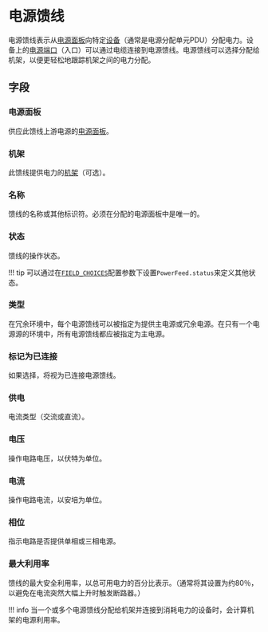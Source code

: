 # 电源馈线

电源馈线表示从[电源面板](./powerpanel.md)向特定[设备](./device.md)（通常是电源分配单元PDU）分配电力。设备上的[电源端口](./powerport.md)（入口）可以通过电缆连接到电源馈线。电源馈线可以选择分配给机架，以便更轻松地跟踪机架之间的电力分配。

## 字段

### 电源面板

供应此馈线上游电源的[电源面板](./powerpanel.md)。

### 机架

此馈线提供电力的[机架](./rack.md)（可选）。

### 名称

馈线的名称或其他标识符。必须在分配的电源面板中是唯一的。

### 状态

馈线的操作状态。

!!! tip
    可以通过在[`FIELD_CHOICES`](../../configuration/data-validation.md#field_choices)配置参数下设置`PowerFeed.status`来定义其他状态。

### 类型

在冗余环境中，每个电源馈线可以被指定为提供主电源或冗余电源。在只有一个电源源的环境中，所有电源馈线都应被指定为主电源。

### 标记为已连接

如果选择，将视为已连接电源馈线。

### 供电

电流类型（交流或直流）。

### 电压

操作电路电压，以伏特为单位。

### 电流

操作电路电流，以安培为单位。

### 相位

指示电路是否提供单相或三相电源。

### 最大利用率

馈线的最大安全利用率，以总可用电力的百分比表示。（通常将其设置为约80％，以避免在电流突然大幅上升时触发断路器。）

!!! info
    当一个或多个电源馈线分配给机架并连接到消耗电力的设备时，会计算机架的电源利用率。

